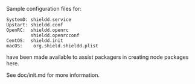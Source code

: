 Sample configuration files for:
```
SystemD: shieldd.service
Upstart: shieldd.conf
OpenRC:  shieldd.openrc
         shieldd.openrcconf
CentOS:  shieldd.init
macOS:    org.shield.shieldd.plist
```
have been made available to assist packagers in creating node packages here.

See doc/init.md for more information.
